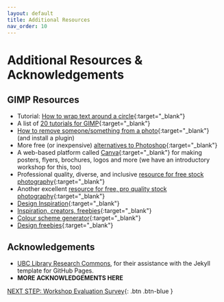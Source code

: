 ```yaml
---
layout: default
title: Additional Resources
nav_order: 10
---
```

# Additional Resources & Acknowledgements

## GIMP Resources

-   Tutorial: [How to wrap text around a circle](https://www.youtube.com/watch?v=_Wq_A-jkWQE){:target="_blank"}
-   A list of [20 tutorials for GIMP](https://daviesmediadesign.com/20-gimp-tutorials-for-beginners-in-2020/){:target="_blank"}
-   [How to remove someone/something from a photo](https://www.youtube.com/watch?v=J61ExqvNcBQ){:target="_blank"} (and install a plugin)
-   More free (or inexpensive) [alternatives to Photoshop](https://skylum.com/blog/best-free-photoshop-alternatives){:target="_blank"}
-   A web-based platform called [Canva](https://www.canva.com){:target="_blank"} for making posters, flyers, brochures, logos and more (we have an introductory workshop for this, too)
-   Professional quality, diverse, and inclusive [resource for free stock photography](https://www.pexels.com){:target="_blank"}
-   Another excellent [resource for free, pro quality stock photography](https://unsplash.com/){:target="_blank"}
-   [Design Inspiration](https://www.designspiration.com/){:target="_blank"}
-   [Inspiration, creators, freebies](https://dribbble.com/){:target="_blank"}
-   [Colour scheme generator](https://coolors.co){:target="_blank"}
-   [Design freebies](https://graphicburger.com){:target="_blank"}

## Acknowledgements

- [UBC Library Research Commons](https://github.com/ubc-library-rc/), for their assistance with the Jekyll template for GitHub Pages.
- **MORE ACKNOWLEDGEMENTS HERE**

[NEXT STEP: Workshop Evaluation Survey](workshop-survey.html){: .btn .btn-blue }

